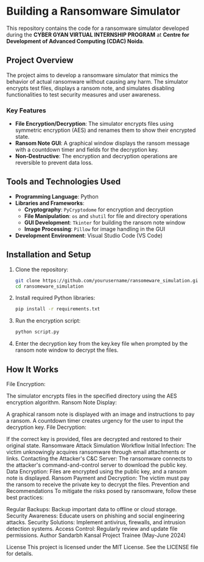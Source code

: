 # Building a Ransomware Simulator

This repository contains the code for a ransomware simulator developed during the **CYBER GYAN VIRTUAL INTERNSHIP PROGRAM** at **Centre for Development of Advanced Computing (CDAC) Noida**.

## Project Overview

The project aims to develop a ransomware simulator that mimics the behavior of actual ransomware without causing any harm. The simulator encrypts test files, displays a ransom note, and simulates disabling functionalities to test security measures and user awareness.

### Key Features
- **File Encryption/Decryption**: The simulator encrypts files using symmetric encryption (AES) and renames them to show their encrypted state.
- **Ransom Note GUI**: A graphical window displays the ransom message with a countdown timer and fields for the decryption key.
- **Non-Destructive**: The encryption and decryption operations are reversible to prevent data loss.

## Tools and Technologies Used

- **Programming Language**: Python
- **Libraries and Frameworks**:
  - **Cryptography**: `PyCryptodome` for encryption and decryption
  - **File Manipulation**: `os` and `shutil` for file and directory operations
  - **GUI Development**: `Tkinter` for building the ransom note window
  - **Image Processing**: `Pillow` for image handling in the GUI
- **Development Environment**: Visual Studio Code (VS Code)

## Installation and Setup

1. Clone the repository:
   ```bash
   git clone https://github.com/yourusername/ransomeware_simulation.git
   cd ransomeware_simulation
2. Install required Python libraries:
   ```bash
   pip install -r requirements.txt
3. Run the encryption script:
   ```bash
   python script.py
4. Enter the decryption key from the key.key file when prompted by the ransom note window to decrypt the files.

## How It Works
File Encryption:

The simulator encrypts files in the specified directory using the AES encryption algorithm.
Ransom Note Display:

A graphical ransom note is displayed with an image and instructions to pay a ransom.
A countdown timer creates urgency for the user to input the decryption key.
File Decryption:

If the correct key is provided, files are decrypted and restored to their original state.
Ransomware Attack Simulation Workflow
Initial Infection: The victim unknowingly acquires ransomware through email attachments or links.
Contacting the Attacker's C&C Server: The ransomware connects to the attacker's command-and-control server to download the public key.
Data Encryption: Files are encrypted using the public key, and a ransom note is displayed.
Ransom Payment and Decryption: The victim must pay the ransom to receive the private key to decrypt the files.
Prevention and Recommendations
To mitigate the risks posed by ransomware, follow these best practices:

Regular Backups: Backup important data to offline or cloud storage.
Security Awareness: Educate users on phishing and social engineering attacks.
Security Solutions: Implement antivirus, firewalls, and intrusion detection systems.
Access Control: Regularly review and update file permissions.
Author
Sandarbh Kansal
Project Trainee (May-June 2024)

License
This project is licensed under the MIT License. See the LICENSE file for details.

